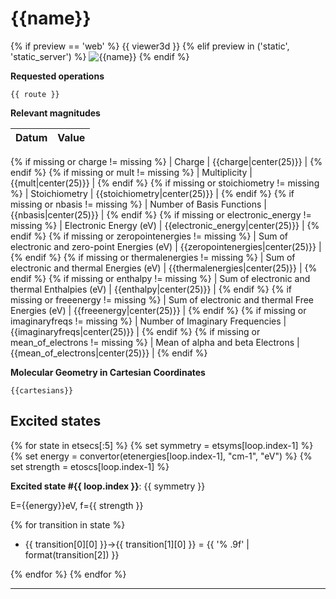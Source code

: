 # {{name}}

{% if preview == 'web' %}
{{ viewer3d }}
{% elif preview in ('static', 'static_server') %}
![{{name}}]({{image}})
{% endif %}

__Requested operations__

`{{ route }}`

__Relevant magnitudes__

| Datum                                            | Value                     |
|:-------------------------------------------------|--------------------------:|
{% if missing or charge != missing %}
| Charge                                           | {{charge|center(25)}} |
{% endif %}
{% if missing or mult != missing %}
| Multiplicity                                     | {{mult|center(25)}} |
{% endif %}
{% if missing or stoichiometry != missing %}
| Stoichiometry                                    | {{stoichiometry|center(25)}} |
{% endif %}
{% if missing or nbasis != missing %}
| Number of Basis Functions                        | {{nbasis|center(25)}} |
{% endif %}
{% if missing or electronic_energy != missing %}
| Electronic Energy (eV)                           | {{electronic_energy|center(25)}} |
{% endif %}
{% if missing or zeropointenergies != missing %}
| Sum of electronic and zero-point Energies (eV)   | {{zeropointenergies|center(25)}} |
{% endif %}
{% if missing or thermalenergies != missing %}
| Sum of electronic and thermal Energies (eV)      | {{thermalenergies|center(25)}} |
{% endif %}
{% if missing or enthalpy != missing %}
| Sum of electronic and thermal Enthalpies (eV)    | {{enthalpy|center(25)}} |
{% endif %}
{% if missing or freeenergy != missing %}
| Sum of electronic and thermal Free Energies (eV) | {{freeenergy|center(25)}} |
{% endif %}
{% if missing or imaginaryfreqs != missing %}
| Number of Imaginary Frequencies                  | {{imaginaryfreqs|center(25)}} |
{% endif %}
{% if missing or mean_of_electrons != missing %}
| Mean of alpha and beta Electrons                 | {{mean_of_electrons|center(25)}} |
{% endif %}

__Molecular Geometry in Cartesian Coordinates__

```xyz
{{cartesians}}
```

## Excited states

{% for state in etsecs[:5] %}
{% set symmetry = etsyms[loop.index-1] %}
{% set energy = convertor(etenergies[loop.index-1], "cm-1", "eV") %}
{% set strength = etoscs[loop.index-1] %}

**Excited state #{{ loop.index }}**: {{ symmetry }}

E={{energy}}eV, f={{ strength }}

{% for transition in state %}
- {{ transition[0][0] }}->{{ transition[1][0] }} = {{ '% .9f' | format(transition[2]) }}

{% endfor %}
{% endfor %}

***